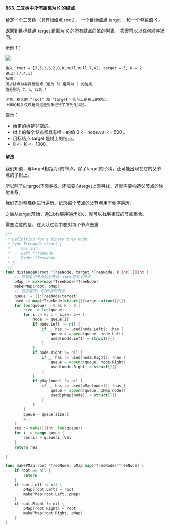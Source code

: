 #### 863. 二叉树中所有距离为 K 的结点
给定一个二叉树（具有根结点 root）， 一个目标结点 target ，和一个整数值 K 。

返回到目标结点 target 距离为 K 的所有结点的值的列表。 答案可以以任何顺序返回。


示例 1：

![](https://s3-lc-upload.s3.amazonaws.com/uploads/2018/06/28/sketch0.png)
```
输入：root = [3,5,1,6,2,0,8,null,null,7,4], target = 5, K = 2
输出：[7,4,1]
解释：
所求结点为与目标结点（值为 5）距离为 2 的结点，
值分别为 7，4，以及 1

注意，输入的 "root" 和 "target" 实际上是树上的结点。
上面的输入仅仅是对这些对象进行了序列化描述。
```

提示：

- 给定的树是非空的。
- 树上的每个结点都具有唯一的值 0 <= node.val <= 500 。
- 目标结点 target 是树上的结点。
- 0 <= K <= 1000.

#### 解法
我们知道，与target相距为k的节点，除了target的子树，还可能出现在它的父节点的子树上。

所以除了向target下面寻找，还需要向target上面寻找，这就需要构造父节点的映射关系。

我们先对整棵树进行遍历，记录每个节点的父节点用于倒序遍历。

之后从target开始，通过bfs层序遍历k次，就可以找到相应的节点集合。

需要注意的是，在入队过程中要对每个节点去重.
```go
/**
 * Definition for a binary tree node.
 * type TreeNode struct {
 *     Val int
 *     Left *TreeNode
 *     Right *TreeNode
 * }
 */
func distanceK(root *TreeNode, target *TreeNode, k int) []int {
    // 记录每个节点的父节点，root没有父节点
    pMap := make(map[*TreeNode]*TreeNode)
    makePMap(root, pMap)
    // 层序遍历，寻找k层的节点
    queue := []*TreeNode{target}
    used := map[*TreeNode]struct{}{target:struct{}{}}
    for len(queue) > 0 && k > 0 {
        size := len(queue)
        for i := 0; i < size; i++ {
            node := queue[i]
            if node.Left != nil {
                if _, has := used[node.Left]; !has {
                    queue = append(queue, node.Left)
                    used[node.Left] = struct{}{}
                }
            }
            if node.Right != nil {
                if _, has := used[node.Right]; !has {
                    queue = append(queue, node.Right)
                    used[node.Right] = struct{}{}
                }
            }
            if pMap[node] != nil {
                if _, has := used[pMap[node]]; !has {
                    queue = append(queue, pMap[node])
                    used[pMap[node]] = struct{}{}
                } 
            }
        }
        queue = queue[size:]
        k--
    }
    res := make([]int, len(queue))
    for i := range queue {
        res[i] = queue[i].Val
    }
    return res
  
}

func makePMap(root *TreeNode, pMap map[*TreeNode]*TreeNode) {
    if root == nil {
        return
    }
    if root.Left != nil {
        pMap[root.Left] = root
        makePMap(root.Left, pMap)
    }
    if root.Right != nil {
        pMap[root.Right] = root
        makePMap(root.Right, pMap)
    }
}

```